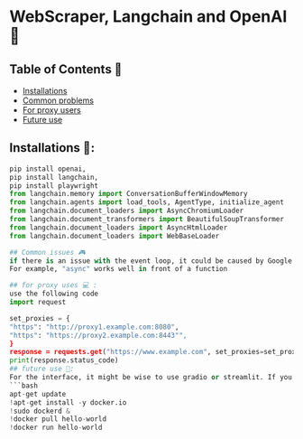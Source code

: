 # WebScraper, Langchain and OpenAI 🥇
## Table of Contents 🤖
- [Installations](#installations)
- [Common problems](#problems)
- [For proxy users](#proxy)
- [Future use](#Future)
## Installations 🤖:
```python
pip install openai,
pip install langchain,
pip install playwright
from langchain.memory import ConversationBufferWindowMemory
from langchain.agents import load_tools, AgentType, initialize_agent
from langchain.document_loaders import AsyncChromiumLoader
from langchain.document_transformers import BeautifulSoupTransformer
from langchain.document_loaders import AsyncHtmlLoader
from langchain.document_loaders import WebBaseLoader

## Common issues 🎮
if there is an issue with the event loop, it could be caused by Google Colab, but it depends on the environment that you are running on.
For example, "async" works well in front of a function

## for proxy uses 💻 :
use the following code 
import request 

set_proxies = {
"https": "http://proxy1.example.com:8080",
"https": "https://proxy2.example.com:8443"",
}
response = requests.get("https://www.example.com", set_proxies=set_proxies)
print(response.status_code)
## future use 🔮: 
For the interface, it might be wise to use gradio or streamlit. If you want to use Docker here are the commands needed to run on Google Colab
```bash
apt-get update
!apt-get install -y docker.io
!sudo dockerd &
!docker pull hello-world
!docker run hello-world

 
